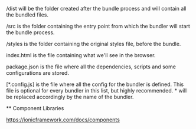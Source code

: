 /dist will be the folder created after the bundle process and will contain all the bundled files.

/src is the folder containing the entry point from which the bundler will start the bundle process.

/styles is the folder containing the original styles file, before the bundle.

index.html is the file containing what we'll see in the browser.

package.json is the file where all the dependencies, scripts and some configurations are stored.

[*.config.js] is the file where all the config for the bundler is defined. This file is optional for every bundler in this list, but highly recommended. * will be replaced accordingly by the name of the bundler.



** Component Libraries


https://ionicframework.com/docs/components